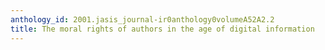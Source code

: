 ```yaml
---
anthology_id: 2001.jasis_journal-ir0anthology0volumeA52A2.2
title: The moral rights of authors in the age of digital information
---
```

